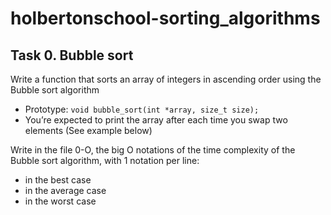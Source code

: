 # holbertonschool-sorting_algorithms

## Task 0. Bubble sort

Write a function that sorts an array of integers in ascending order using the Bubble sort algorithm

- Prototype: ```void bubble_sort(int *array, size_t size);```
- You’re expected to print the array after each time you swap two elements (See example below)

Write in the file 0-O, the big O notations of the time complexity of the Bubble sort algorithm, with 1 notation per line:

- in the best case
- in the average case
- in the worst case
